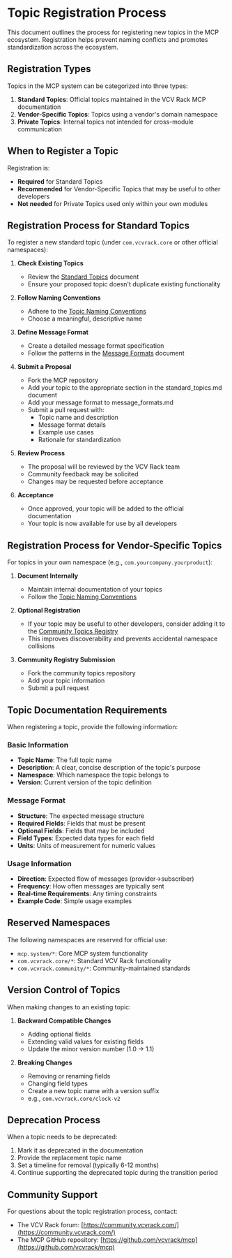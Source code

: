 # Topic Registration Process

This document outlines the process for registering new topics in the MCP ecosystem. Registration helps prevent naming conflicts and promotes standardization across the ecosystem.

## Registration Types

Topics in the MCP system can be categorized into three types:

1. **Standard Topics**: Official topics maintained in the VCV Rack MCP documentation
2. **Vendor-Specific Topics**: Topics using a vendor's domain namespace
3. **Private Topics**: Internal topics not intended for cross-module communication

## When to Register a Topic

Registration is:
- **Required** for Standard Topics
- **Recommended** for Vendor-Specific Topics that may be useful to other developers
- **Not needed** for Private Topics used only within your own modules

## Registration Process for Standard Topics

To register a new standard topic (under `com.vcvrack.core` or other official namespaces):

1. **Check Existing Topics**
   - Review the [Standard Topics](standard_topics.md) document
   - Ensure your proposed topic doesn't duplicate existing functionality

2. **Follow Naming Conventions**
   - Adhere to the [Topic Naming Conventions](topic_naming_conventions.md)
   - Choose a meaningful, descriptive name

3. **Define Message Format**
   - Create a detailed message format specification
   - Follow the patterns in the [Message Formats](message_formats.md) document

4. **Submit a Proposal**
   - Fork the MCP repository
   - Add your topic to the appropriate section in the standard_topics.md document
   - Add your message format to message_formats.md
   - Submit a pull request with:
     - Topic name and description
     - Message format details
     - Example use cases
     - Rationale for standardization

5. **Review Process**
   - The proposal will be reviewed by the VCV Rack team
   - Community feedback may be solicited
   - Changes may be requested before acceptance

6. **Acceptance**
   - Once approved, your topic will be added to the official documentation
   - Your topic is now available for use by all developers

## Registration Process for Vendor-Specific Topics

For topics in your own namespace (e.g., `com.yourcompany.yourproduct`):

1. **Document Internally**
   - Maintain internal documentation of your topics
   - Follow the [Topic Naming Conventions](topic_naming_conventions.md)

2. **Optional Registration**
   - If your topic may be useful to other developers, consider adding it to the [Community Topics Registry](https://github.com/vcvrack/mcp-community-topics)
   - This improves discoverability and prevents accidental namespace collisions

3. **Community Registry Submission**
   - Fork the community topics repository
   - Add your topic information
   - Submit a pull request

## Topic Documentation Requirements

When registering a topic, provide the following information:

### Basic Information
- **Topic Name**: The full topic name
- **Description**: A clear, concise description of the topic's purpose
- **Namespace**: Which namespace the topic belongs to
- **Version**: Current version of the topic definition

### Message Format
- **Structure**: The expected message structure
- **Required Fields**: Fields that must be present
- **Optional Fields**: Fields that may be included
- **Field Types**: Expected data types for each field
- **Units**: Units of measurement for numeric values

### Usage Information
- **Direction**: Expected flow of messages (provider→subscriber)
- **Frequency**: How often messages are typically sent
- **Real-time Requirements**: Any timing constraints
- **Example Code**: Simple usage examples

## Reserved Namespaces

The following namespaces are reserved for official use:

- `mcp.system/*`: Core MCP system functionality
- `com.vcvrack.core/*`: Standard VCV Rack functionality
- `com.vcvrack.community/*`: Community-maintained standards

## Version Control of Topics

When making changes to an existing topic:

1. **Backward Compatible Changes**
   - Adding optional fields
   - Extending valid values for existing fields
   - Update the minor version number (1.0 → 1.1)

2. **Breaking Changes**
   - Removing or renaming fields
   - Changing field types
   - Create a new topic name with a version suffix
   - e.g., `com.vcvrack.core/clock-v2`

## Deprecation Process

When a topic needs to be deprecated:

1. Mark it as deprecated in the documentation
2. Provide the replacement topic name
3. Set a timeline for removal (typically 6-12 months)
4. Continue supporting the deprecated topic during the transition period

## Community Support

For questions about the topic registration process, contact:
- The VCV Rack forum: [https://community.vcvrack.com/](https://community.vcvrack.com/)
- The MCP GitHub repository: [https://github.com/vcvrack/mcp](https://github.com/vcvrack/mcp) 